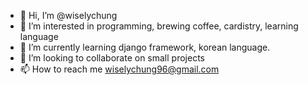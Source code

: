 - 👋 Hi, I’m @wiselychung
- 👀 I’m interested in programming, brewing coffee, cardistry, learning language
- 🌱 I’m currently learning django framework, korean language.
- 💞️ I’m looking to collaborate on small projects
- 📫 How to reach me wiselychung96@gmail.com

<!---
wiselychung/wiselychung is a ✨ special ✨ repository because its `README.md` (this file) appears on your GitHub profile.
You can click the Preview link to take a look at your changes.
--->
